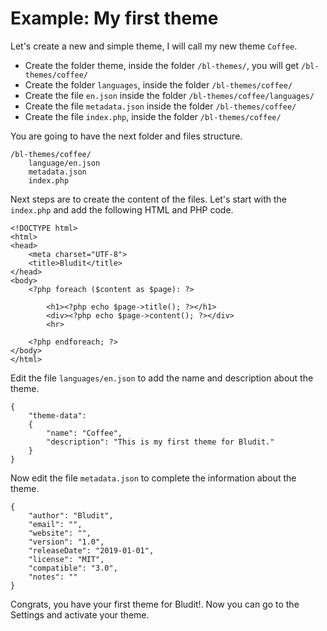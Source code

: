 # Example: My first theme
<!-- position: 101 -->

Let's create a new and simple theme, I will call my new theme `Coffee`.

- Create the folder theme, inside the folder `/bl-themes/`, you will get `/bl-themes/coffee/`
- Create the folder `languages`, inside the folder `/bl-themes/coffee/`
- Create the file `en.json` inside the folder `/bl-themes/coffee/languages/`
- Create the file `metadata.json` inside the folder `/bl-themes/coffee/`
- Create the file `index.php`, inside the folder `/bl-themes/coffee/`

You are going to have the next folder and files structure.

```
/bl-themes/coffee/
	language/en.json
	metadata.json
	index.php
```

Next steps are to create the content of the files. Let's start with the `index.php` and add the following HTML and PHP code.

```
<!DOCTYPE html>
<html>
<head>
	<meta charset="UTF-8">
	<title>Bludit</title>
</head>
<body>
	<?php foreach ($content as $page): ?>

		<h1><?php echo $page->title(); ?></h1>
		<div><?php echo $page->content(); ?></div>
		<hr>

	<?php endforeach; ?>
</body>
</html>
```

Edit the file `languages/en.json` to add the name and description about the theme.

```
{
	"theme-data":
	{
		"name": "Coffee",
		"description": "This is my first theme for Bludit."
	}
}
```

Now edit the file `metadata.json` to complete the information about the theme.

```
{
	"author": "Bludit",
	"email": "",
	"website": "",
	"version": "1.0",
	"releaseDate": "2019-01-01",
	"license": "MIT",
	"compatible": "3.0",
	"notes": ""
}
```

Congrats, you have your first theme for Bludit!. Now you can go to the Settings and activate your theme.
